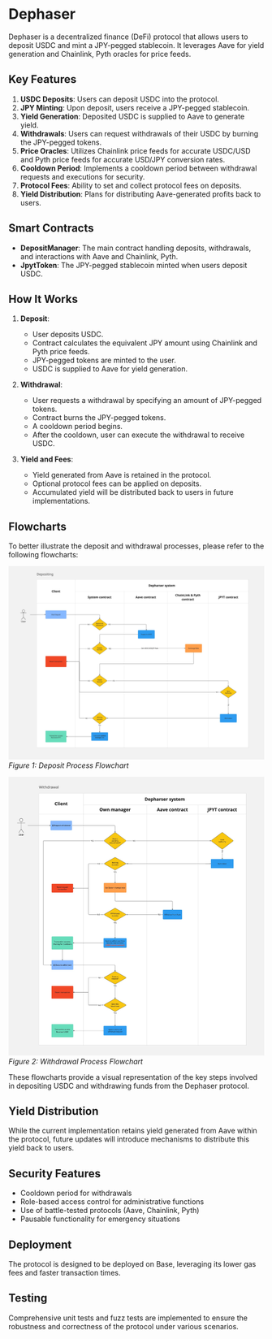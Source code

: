 # Dephaser

Dephaser is a decentralized finance (DeFi) protocol that allows users to deposit USDC and mint a JPY-pegged stablecoin. It leverages Aave for yield generation and Chainlink, Pyth oracles for price feeds.

## Key Features

1. **USDC Deposits**: Users can deposit USDC into the protocol.
2. **JPY Minting**: Upon deposit, users receive a JPY-pegged stablecoin.
3. **Yield Generation**: Deposited USDC is supplied to Aave to generate yield.
4. **Withdrawals**: Users can request withdrawals of their USDC by burning the JPY-pegged tokens.
5. **Price Oracles**: Utilizes Chainlink price feeds for accurate USDC/USD and Pyth price feeds for accurate USD/JPY conversion rates.
6. **Cooldown Period**: Implements a cooldown period between withdrawal requests and executions for security.
7. **Protocol Fees**: Ability to set and collect protocol fees on deposits.
8. **Yield Distribution**: Plans for distributing Aave-generated profits back to users.

## Smart Contracts

- **DepositManager**: The main contract handling deposits, withdrawals, and interactions with Aave and Chainlink, Pyth.
- **JpytToken**: The JPY-pegged stablecoin minted when users deposit USDC.

## How It Works

1. **Deposit**:

   - User deposits USDC.
   - Contract calculates the equivalent JPY amount using Chainlink and Pyth price feeds.
   - JPY-pegged tokens are minted to the user.
   - USDC is supplied to Aave for yield generation.

2. **Withdrawal**:

   - User requests a withdrawal by specifying an amount of JPY-pegged tokens.
   - Contract burns the JPY-pegged tokens.
   - A cooldown period begins.
   - After the cooldown, user can execute the withdrawal to receive USDC.

3. **Yield and Fees**:
   - Yield generated from Aave is retained in the protocol.
   - Optional protocol fees can be applied on deposits.
   - Accumulated yield will be distributed back to users in future implementations.

## Flowcharts

To better illustrate the deposit and withdrawal processes, please refer to the following flowcharts:

![Deposit Flowchart](images/deposit.jpg)
_Figure 1: Deposit Process Flowchart_

![Withdrawal Flowchart](images/withdrawal.jpg)
_Figure 2: Withdrawal Process Flowchart_

These flowcharts provide a visual representation of the key steps involved in depositing USDC and withdrawing funds from the Dephaser protocol.

## Yield Distribution

While the current implementation retains yield generated from Aave within the protocol, future updates will introduce mechanisms to distribute this yield back to users.

## Security Features

- Cooldown period for withdrawals
- Role-based access control for administrative functions
- Use of battle-tested protocols (Aave, Chainlink, Pyth)
- Pausable functionality for emergency situations

## Deployment

The protocol is designed to be deployed on Base, leveraging its lower gas fees and faster transaction times.

## Testing

Comprehensive unit tests and fuzz tests are implemented to ensure the robustness and correctness of the protocol under various scenarios.
